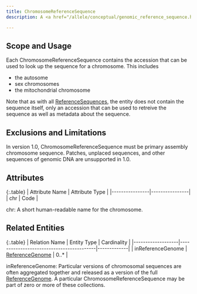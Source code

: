 ```yaml
---
title: ChromosomeReferenceSequence
description: A <a href="/allele/conceptual/genomic_reference_sequence.html">GenomicReferenceSequence</a> describing the sequence of a full chromosome.

---
```


Scope and Usage
---------------

Each ChromosomeReferenceSequence contains the accession that can be used to look up the sequence for a chromosome.  This includes 

  - the autosome
  - sex chromosomes
  - the mitochondrial chromosome

Note that as with all [ReferenceSequences](reference_sequence.html), the entity does not contain the sequence itself, only an accession that can be used to retreive the sequence as well as metadata about the sequence.

Exclusions and Limitations
--------------------------

In version 1.0, ChromosomeReferenceSequence must be primary assembly chromosome sequence.  Patches, unplaced sequences, and other sequences of genomic DNA are unsupported in 1.0.

Attributes
----------

{:.table}
| Attribute Name | Attribute Type |
|----------------|----------------|
| chr            | Code           |


chr: A short human-readable name for the chromosome.


Related Entities
----------------

{:.table}
| Relation Name     | Entity Type                              | Cardinality |
|-------------------|------------------------------------------|-------------|
| inReferenceGenome | [ReferenceGenome](reference_genome.html) | 0..*        |


inReferenceGenome: Particular versions of chromosomal sequences are often aggregated together and released as a version of the full [ReferenceGenome](reference_genome.html).  A particular ChromosomeReferenceSequence may be part of zero or more of these collections.
